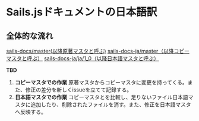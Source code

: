 # Sails.jsドキュメントの日本語訳

## 全体的な流れ

[sails-docs/master(以降原著マスタと呼ぶ)](https://github.com/balderdashy/sails-docs)
[sails-docs-ja/master（以降コピーマスタと呼ぶ）](https://github.com/mk2/sails-docs-ja)
[sails-docs-ja/ja/1_0（以降日本語マスタと呼ぶ）](https://github.com/mk2/sails-docs-ja/tree/ja/1_0)

**TBD**

1. **コピーマスタでの作業** 原著マスタからコピーマスタに変更を持ってくる。また、修正の差分を新しくissueを立てて記録する。
2. **日本語マスタでの作業** コピーマスタとを比較し、足りないファイル日本語マスタに追加したり、削除されたファイルを消す。また、修正を日本語マスタへ反映する。
